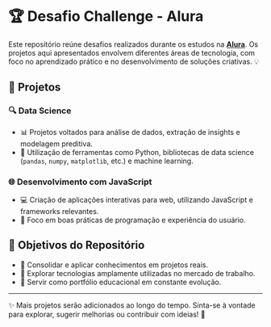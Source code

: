 # 🏆 Desafio Challenge - Alura

Este repositório reúne desafios realizados durante os estudos na **[Alura](https://www.alura.com.br)**. 
Os projetos aqui apresentados envolvem diferentes áreas de tecnologia, com foco no aprendizado prático e no 
desenvolvimento de soluções criativas. 💡

## 🚀 Projetos

### 🔍 **Data Science**
- 📊 Projetos voltados para análise de dados, extração de insights e modelagem preditiva.
- 🐍 Utilização de ferramentas como Python, bibliotecas de data science (`pandas`, `numpy`, `matplotlib`, etc.) e machine learning.

### 🌐 **Desenvolvimento com JavaScript**
- 💻 Criação de aplicações interativas para web, utilizando JavaScript e frameworks relevantes.
- 🎨 Foco em boas práticas de programação e experiência do usuário.

## 🎯 Objetivos do Repositório

- 🧠 Consolidar e aplicar conhecimentos em projetos reais.
- 🌟 Explorar tecnologias amplamente utilizadas no mercado de trabalho.
- 📂 Servir como portfólio educacional em constante evolução.

---

✨ Mais projetos serão adicionados ao longo do tempo. Sinta-se à vontade para explorar, sugerir melhorias ou contribuir com ideias! 🤝

